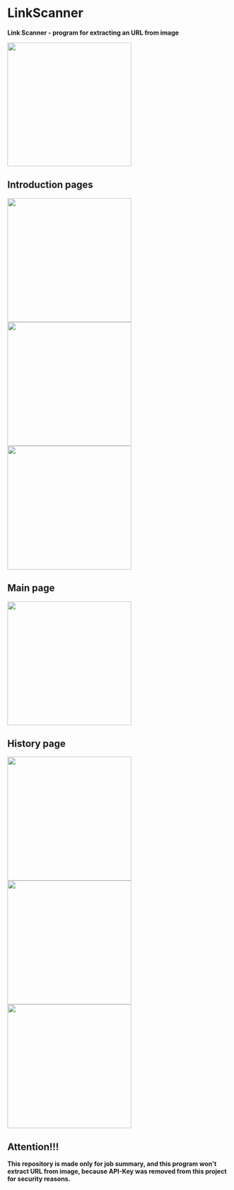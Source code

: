 # LinkScanner

**Link Scanner - program for extracting an URL from image**

<img src="Screenshots/Picture.jpg" width="280"/>

## Introduction pages
<img src="Screenshots/Intro1.jpg" width="280"/> <img src="Screenshots/Intro2.jpg" width="280"/> <img src="Screenshots/Intro3.jpg" width="280"/>

## Main page
<img src="Screenshots/MainPage.jpg" width="280"/>

## History page
<img src="Screenshots/HistoryPage.jpg" width="280"/> <img src="Screenshots/ContextMenu.jpg" width="280"/> <img src="Screenshots/AboutPage.jpg" width="280"/>

## Attention!!!
**This repository is made only for job summary, and this program won't extract URL from image, because API-Key was removed from this project for security reasons.**
